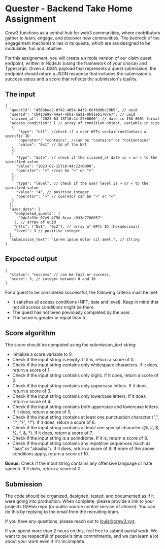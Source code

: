 # Quester - Backend Take Home Assignment

Crew3 functions as a central hub for web3 communities, where contributors gather to learn, engage, and discover new communities. The bedrock of the engagement mechanism lies in its quests, which are are designed to be modulable, fun and intuitive.

For this assignement, you will create a simple version of our claim quest endpoint, written in NodeJs (using the framework of your choice) and Typescript. Given a JSON payload that represents a quest submission, the endpoint should return a JSON response that includes the submission's success status and a score that reflects the submission's quality. 

## The input
```jsonc
{
  "questId": "4569bee2-8f42-4054-b432-68f6ddbc20b5", // uuid
  "userId": "cb413e98-44a4-4bb1-aaa1-0b91ab1707e7", // uuid
  "claimed_at": "2023-03-15T10:44:22+0000", // date in ISO 8601 format
  "access_condition": [ // array of condition object, variable in size
   {
      "type": "nft", //check if a user NFTs contain/notContain a specific ID
      "operator": "contains", //can be "contains" or "notContains"
      "value": "0x1" // Id of the NFT
   },
   {
     "type": "date", // check if the claimed_at date is > or < to the specified value
     "value": "2023-02-15T10:44:22+0000",
     "operator": ">" //can be ">" or "<"
   },
   {
     "type": "level", // check if the user level is > or < to the specified value
     "value": "4", // positive integer
     "operator": ">" // operator can be ">" or "<"
   }
  ],
  "user_data": {
    "completed_quests": [
      "94e2e33e-07e9-4750-8cea-c033d7706057"
    ], // array of uuid
    "nfts": ["Ox1", "0x2"], // array of NFTs ID (hexadecimal)
    "level": 3 // positive integer
  },
  "submission_text": "Lorem ipsum dolor sit amet.", // string
}
```
## Expected output
```jsonc
{
  "status": "success" // can be fail or success,
  "score": 3, // integer between 0 and 10
}
```
For a quest to be considered successful, the following criteria must be met:
- It satisfies all access conditions (NFT, date and level). Keep in mind that not all access conditions might be there.
- The quest has not been previously completed by the user.
- The score is greater or equal than 5.

## Score algorithm
The score should be computed using the submission_text string:
- Initialize a score variable to 0.
- Check if the input string is empty. If it is, return a score of 0.
- Check if the input string contains only whitespace characters. If it does, return a score of 1.
- Check if the input string contains only digits. If it does, return a score of 2.
- Check if the input string contains only uppercase letters. If it does, return a score of 3.
- Check if the input string contains only lowercase letters. If it does, return a score of 4.
- Check if the input string contains both uppercase and lowercase letters. If it does, return a score of 5.
- Check if the input string contains at least one punctuation character (",", ".", "?", "!"). If it does, return a score of 6.
- Check if the input string contains at least one special character (@, #, $, %, ^, &, *). If it does, return a score of 7.
- Check if the input string is a palindrome. If it is, return a score of 8.
- Check if the input string contains any repetitive sequences (such as "aaa" or "abaaba"). If it does, return a score of 9.
If none of the above conditions apply, return a score of 10.

**Bonus:** Check if the input string contains any offensive language or hate speech. If it does, return a score of 0.

## Submission
The code should be organized, designed, tested, and documented as if it were going into production.
When complete, please provide a link to your projects GitHub repo (or public source control service of choice).
You can do this by replying to the email from the recruiting team.

If you have any questions, please reach out to louis@crew3.xyz.

If you spend more than 2 hours on this, feel free to submit partial work. We want to be respectful of people's time commitments, and we can learn a lot about your work even if it's incomplete.


